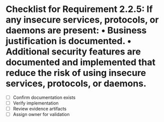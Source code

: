 # Checklist for Requirement 2.2.5: If any insecure services, protocols, or daemons are present: • Business justification is documented. • Additional security features are documented and implemented that reduce the risk of using insecure services, protocols, or daemons.

- [ ] Confirm documentation exists
- [ ] Verify implementation
- [ ] Review evidence artifacts
- [ ] Assign owner for validation
